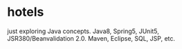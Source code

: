 # hotels
just exploring Java concepts.
Java8, Spring5, JUnit5, JSR380/Beanvalidation 2.0.
Maven, Eclipse, SQL, JSP, etc.
